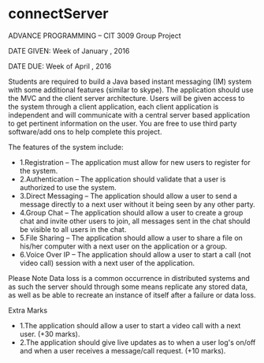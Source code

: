 # connectServer

ADVANCE PROGRAMMING – CIT 3009 Group Project

DATE GIVEN: Week of January , 2016

DATE DUE: Week of April , 2016

Students are required to build a Java based instant messaging (IM) system with some additional features (similar to skype). The application should use the MVC and the client server architecture. Users will be given access to the system through a client application, each client application is independent and will communicate with a central server based application to get pertinent information on the user. You are free to use third party software/add ons to help complete this project.

The features of the system include:
* 1.Registration – The application must allow for new users to register for the system.
* 2.Authentication – The application should validate that a user is authorized to use the system.
* 3.Direct Messaging – The application should allow a user to send a message directly to a next user without it being seen by any other party.
* 4.Group Chat – The application should allow a user to create a group chat and invite other users to join, all messages sent in the chat should be visible to all users in the chat.
* 5.File Sharing – The application should allow a user to share a file on his/her computer with a next user on the application or a group.
* 6.Voice Over IP – The application should allow a user to start a call (not video call) session with a next user of the application.

Please Note Data loss is a common occurrence in distributed systems and as such the server should through some means replicate any stored data, as well as be able to recreate an instance of itself after a failure or data loss.

Extra Marks
* 1.The application should allow a user to start a video call with a next user. (+30 marks).
* 2.The application should give live updates as to when a user log's on/off and when a user receives a message/call request. (+10 marks).
